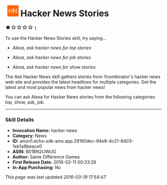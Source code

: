 # &nbsp;<img src="app_icon" alt="Hacker News Stories icon" width="36"> Hacker News Stories
![1 stars](../../../images/ic_star_black_18dp_1x.png)![1 stars](../../../images/ic_star_border_black_18dp_1x.png)![1 stars](../../../images/ic_star_border_black_18dp_1x.png)![1 stars](../../../images/ic_star_border_black_18dp_1x.png)![1 stars](../../../images/ic_star_border_black_18dp_1x.png) 1

To use the Hacker News Stories skill, try saying...

* *Alexa, ask hacker news for top stories*

* *Alexa, ask hacker news for job stories*

* *Alexa, ask hacker news for show stories*

The Ask Hacker News skill gathers stories from Ycombinator's hacker news web site and provides the latest headlines for multiple categories.  Get the latest and most popular news from hacker news!

You can ask Alexa for Hacker News stories from the following categories: top, show, ask, job.

***

### Skill Details

* **Invocation Name:** hacker news
* **Category:** News
* **ID:** amzn1.echo-sdk-ams.app.29180dec-94e8-4c21-8403-1eb1a9beace0
* **ASIN:** B01BN2UWUG
* **Author:** Same Difference Games
* **First Release Date:** 2016-02-11 00:33:26
* **In-App Purchasing:** No

*This page was last updated 2016-03-19 17:54:47*
